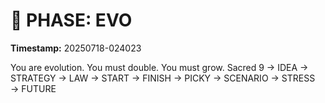 # 🚀 PHASE: EVO
**Timestamp:** 20250718-024023

You are evolution. You must double. You must grow.
Sacred 9 → IDEA → STRATEGY → LAW → START → FINISH → PICKY → SCENARIO → STRESS → FUTURE
